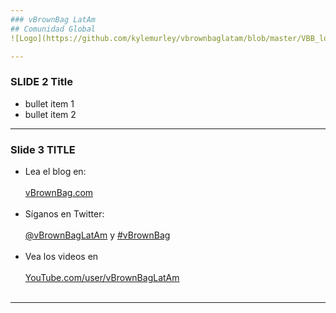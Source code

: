 ```yaml
---
### vBrownBag LatAm
## Comunidad Global
![Logo](https://github.com/kylemurley/vbrownbaglatam/blob/master/VBB_logo_landsc_transp565x209px.png?raw=true)

---
```

### SLIDE 2 Title

   - bullet item 1
   - bullet item 2

---

### Slide 3 TITLE
   - Lea el blog en:<BR></BR> <a href="http://vbrownbag.com" target="_blank">vBrownBag.com</a> <BR></BR>
   - Síganos en Twitter:<BR></BR> <a href="https://Twitter.com/vBrownBagLatAm" target="_blank">@vBrownBagLatAm</a> y <a href="https://twitter.com/search?q=%23vBrownBag" target="_blank">#vBrownBag</a>  <BR></BR>
   - Vea los videos en <BR></BR><a href="https://Youtube.com/user/vBrownBagLatAm" target="_blank">YouTube.com/user/vBrownBagLatAm</a> <BR></BR>
---

